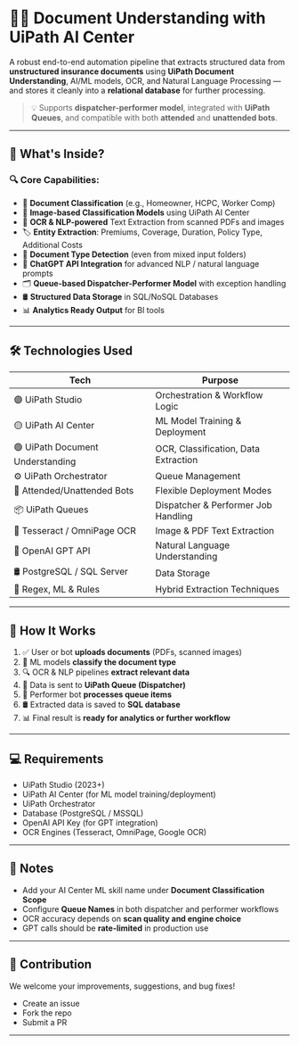 # 🤖📄 Document Understanding with UiPath AI Center

A robust end-to-end automation pipeline that extracts structured data from **unstructured insurance documents** using **UiPath Document Understanding**, AI/ML models, OCR, and Natural Language Processing — and stores it cleanly into a **relational database** for further processing.

> 💡 Supports **dispatcher-performer model**, integrated with **UiPath Queues**, and compatible with both **attended** and **unattended bots**.

---

## 🧠 What's Inside?

### 🔍 Core Capabilities:
- 📁 **Document Classification** (e.g., Homeowner, HCPC, Worker Comp)
- 🧠 **Image-based Classification Models** using UiPath AI Center
- 🔡 **OCR & NLP-powered** Text Extraction from scanned PDFs and images
- 🏷️ **Entity Extraction**: Premiums, Coverage, Duration, Policy Type, Additional Costs
- 🧾 **Document Type Detection** (even from mixed input folders)
- 🧠 **ChatGPT API Integration** for advanced NLP / natural language prompts
- 🗂️ **Queue-based Dispatcher-Performer Model** with exception handling
- 🛢️ **Structured Data Storage** in SQL/NoSQL Databases
- 📊 **Analytics Ready Output** for BI tools

---

## 🛠️ Technologies Used

| Tech                     | Purpose |
|--------------------------|---------|
| 🟣 UiPath Studio         | Orchestration & Workflow Logic |
| 🟡 UiPath AI Center      | ML Model Training & Deployment |
| 🟢 UiPath Document Understanding | OCR, Classification, Data Extraction |
| ⚙️ UiPath Orchestrator   | Queue Management |
| 🤖 Attended/Unattended Bots | Flexible Deployment Modes |
| 📦 UiPath Queues         | Dispatcher & Performer Job Handling |
| 📄 Tesseract / OmniPage OCR | Image & PDF Text Extraction |
| 🧠 OpenAI GPT API        | Natural Language Understanding |
| 🛢️ PostgreSQL / SQL Server | Data Storage |
| 🧪 Regex, ML & Rules     | Hybrid Extraction Techniques |

---

## 🚀 How It Works

1. ✅ User or bot **uploads documents** (PDFs, scanned images)
2. 🧠 ML models **classify the document type**
3. 🔍 OCR & NLP pipelines **extract relevant data**
4. 🔄 Data is sent to **UiPath Queue (Dispatcher)**
5. 🤖 Performer bot **processes queue items**
6. 🛢️ Extracted data is saved to **SQL database**
7. 📊 Final result is **ready for analytics or further workflow**

---

## 💻 Requirements

- UiPath Studio (2023+)
- UiPath AI Center (for ML model training/deployment)
- UiPath Orchestrator
- Database (PostgreSQL / MSSQL)
- OpenAI API Key (for GPT integration)
- OCR Engines (Tesseract, OmniPage, Google OCR)

---

## 📌 Notes

- Add your AI Center ML skill name under **Document Classification Scope**
- Configure **Queue Names** in both dispatcher and performer workflows
- OCR accuracy depends on **scan quality and engine choice**
- GPT calls should be **rate-limited** in production use

---

## 🤝 Contribution

We welcome your improvements, suggestions, and bug fixes!
- Create an issue
- Fork the repo
- Submit a PR

---


